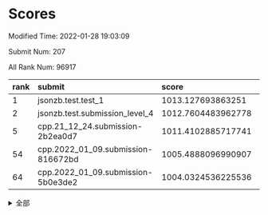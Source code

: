 # Scores

Modified Time: 2022-01-28 19:03:09

Submit Num: 207

All Rank Num: 96917

| rank |               submit               |       score        |       sigma        | pk_num |
| :--- | :--------------------------------- | :----------------- | :----------------- | :----- |
| 1    | jsonzb.test.test_1                 | 1013.127693863251  | 0.8005021848250096 | 1874   |
| 2    | jsonzb.test.submission_level_4     | 1012.7604483962778 | 0.8024671181537881 | 1873   |
| 5    | cpp.21_12_24.submission-2b2ea0d7   | 1011.4102885717741 | 0.7716165947069099 | 1871   |
| 54   | cpp.2022_01_09.submission-816672bd | 1005.4888096990907 | 0.7134027712763265 | 1874   |
| 64   | cpp.2022_01_09.submission-5b0e3de2 | 1004.0324536225536 | 0.7154359335386522 | 1875   |


<details>
<summary>全部</summary>

| rank |                 submit                 |       score        |       sigma        | pk_num |
| :--- | :------------------------------------- | :----------------- | :----------------- | :----- |
| 1    | jsonzb.test.test_1                     | 1013.127693863251  | 0.8005021848250096 | 1874   |
| 2    | jsonzb.test.submission_level_4         | 1012.7604483962778 | 0.8024671181537881 | 1873   |
| 3    | gobigger.level_3.submission_level_3_5  | 1011.6495545610503 | 0.7708359116625717 | 1875   |
| 4    | gobigger.level_3.submission_level_3_2  | 1011.4604968763916 | 0.7613515934513487 | 1871   |
| 5    | cpp.21_12_24.submission-2b2ea0d7       | 1011.4102885717741 | 0.7716165947069099 | 1871   |
| 6    | gobigger.level_3.submission_level_3_13 | 1011.0813124316146 | 0.7681386198826986 | 1874   |
| 7    | gobigger.level_3.submission_level_3_9  | 1011.0672491583775 | 0.772287961717333  | 1875   |
| 8    | gobigger.level_3.submission_level_3_25 | 1011.0034268808238 | 0.7650153386803903 | 1875   |
| 9    | gobigger.level_3.submission_level_3_32 | 1010.8094234731285 | 0.7641819301529059 | 1875   |
| 10   | gobigger.level_3.submission_level_3_21 | 1010.7151852106467 | 0.7651694068208235 | 1869   |
| 11   | gobigger.level_3.submission_level_3_31 | 1010.6652407637526 | 0.7908057927669936 | 1873   |
| 12   | gobigger.level_3.submission_level_3_27 | 1010.5975712803311 | 0.748528873105745  | 1874   |
| 13   | gobigger.level_3.submission_level_3_0  | 1010.5032977965276 | 0.7625053003987595 | 1875   |
| 14   | gobigger.level_3.submission_level_3_7  | 1010.3762253032118 | 0.767439701230507  | 1867   |
| 15   | gobigger.level_3.submission_level_3_39 | 1010.2331598677355 | 0.7665802623257004 | 1870   |
| 16   | gobigger.level_3.submission_level_3_49 | 1010.2245881045782 | 0.7821955532958152 | 1872   |
| 17   | gobigger.level_3.submission_level_3_40 | 1010.2225721135222 | 0.7561538560360866 | 1874   |
| 18   | gobigger.level_3.submission_level_3_47 | 1010.1056199953355 | 0.7495000286424179 | 1872   |
| 19   | gobigger.level_3.submission_level_3_8  | 1010.0006997348421 | 0.7353574505383789 | 1880   |
| 20   | gobigger.level_3.submission_level_3_43 | 1009.9984896956244 | 0.7710550081139829 | 1876   |
| 21   | gobigger.level_3.submission_level_3_20 | 1009.9797915840397 | 0.7739816191452668 | 1872   |
| 22   | gobigger.level_3.submission_level_3_28 | 1009.8753861796285 | 0.7319191022152889 | 1870   |
| 23   | gobigger.level_3.submission_level_3_6  | 1009.8621857888481 | 0.759105495482613  | 1876   |
| 24   | gobigger.level_3.submission_level_3_16 | 1009.8048090289783 | 0.762078748075196  | 1875   |
| 25   | gobigger.level_3.submission_level_3_11 | 1009.7372962370491 | 0.7557935578118355 | 1876   |
| 26   | gobigger.level_3.submission_level_3_15 | 1009.7280604587941 | 0.7620253707092198 | 1878   |
| 27   | gobigger.level_3.submission_level_3_45 | 1009.720453702438  | 0.7776968036649045 | 1864   |
| 28   | gobigger.level_3.submission_level_3_19 | 1009.6562025868454 | 0.762207074790417  | 1870   |
| 29   | gobigger.level_3.submission_level_3_48 | 1009.6428936618098 | 0.7474560395158015 | 1875   |
| 30   | gobigger.level_3.submission_level_3_17 | 1009.5899377407918 | 0.7684115417108137 | 1871   |
| 31   | gobigger.level_3.submission_level_3_14 | 1009.5716002691773 | 0.7563734002120938 | 1871   |
| 32   | gobigger.level_3.submission_level_3_3  | 1009.5365703044699 | 0.7685582176917523 | 1872   |
| 33   | gobigger.level_3.submission_level_3_36 | 1009.4669023232116 | 0.733283605950547  | 1874   |
| 34   | gobigger.level_3.submission_level_3_35 | 1009.4622223912488 | 0.746436499857204  | 1874   |
| 35   | gobigger.level_3.submission_level_3_23 | 1009.4595851670088 | 0.7590207077878364 | 1873   |
| 36   | gobigger.level_3.submission_level_3_34 | 1009.4211607004924 | 0.7678030438042661 | 1876   |
| 37   | gobigger.level_3.submission_level_3_38 | 1009.4161237863057 | 0.7577799562113252 | 1876   |
| 38   | gobigger.level_3.submission_level_3_29 | 1009.4158617860393 | 0.759228231570095  | 1874   |
| 39   | gobigger.level_3.submission_level_3_42 | 1009.4112458379795 | 0.7581343572550828 | 1870   |
| 40   | gobigger.level_3.submission_level_3_30 | 1009.3491267400553 | 0.7375981459149665 | 1874   |
| 41   | gobigger.level_3.submission_level_3_1  | 1009.2668398273704 | 0.7574666820106242 | 1874   |
| 42   | gobigger.level_3.submission_level_3_44 | 1009.2108951007074 | 0.7494731072226061 | 1873   |
| 43   | gobigger.level_3.submission_level_3_12 | 1009.0834573455328 | 0.7441405520406712 | 1873   |
| 44   | gobigger.level_3.submission_level_3_37 | 1009.0704052865372 | 0.7385867328806228 | 1872   |
| 45   | gobigger.level_3.submission_level_3_24 | 1009.0695816339232 | 0.7443984431165456 | 1869   |
| 46   | gobigger.level_3.submission_level_3_26 | 1008.9991070705147 | 0.7454476461641925 | 1875   |
| 47   | gobigger.level_3.submission_level_3_18 | 1008.9760715250152 | 0.7525013464631732 | 1877   |
| 48   | gobigger.level_3.submission_level_3_46 | 1008.9585933032425 | 0.7348944850589176 | 1874   |
| 49   | gobigger.level_3.submission_level_3_22 | 1008.8918358723719 | 0.7695256097991471 | 1876   |
| 50   | gobigger.level_3.submission_level_3_4  | 1008.8878402419231 | 0.7360344337437194 | 1872   |
| 51   | gobigger.level_3.submission_level_3_10 | 1008.711434744497  | 0.746777880213559  | 1870   |
| 52   | gobigger.level_3.submission_level_3_41 | 1008.4534896031314 | 0.7360914838452797 | 1874   |
| 53   | gobigger.level_3.submission_level_3_33 | 1008.006236259295  | 0.7436344589432925 | 1874   |
| 54   | cpp.2022_01_09.submission-816672bd     | 1005.4888096990907 | 0.7134027712763265 | 1874   |
| 55   | gobigger.level_1.submission_level_1_15 | 1004.578040201607  | 0.7055737891517164 | 1871   |
| 56   | gobigger.level_1.submission_level_1_16 | 1004.551314603812  | 0.7201013413482786 | 1874   |
| 57   | gobigger.level_1.submission_level_1_32 | 1004.4825773713619 | 0.7194942379499449 | 1867   |
| 58   | gobigger.level_1.submission_level_1_1  | 1004.2827965327133 | 0.7237684285043744 | 1871   |
| 59   | gobigger.level_1.submission_level_1_2  | 1004.2809207920236 | 0.7182268584228344 | 1876   |
| 60   | gobigger.level_1.submission_level_1_36 | 1004.225117328121  | 0.7213975025558412 | 1876   |
| 61   | gobigger.level_1.submission_level_1_5  | 1004.2083884178126 | 0.7209429476788206 | 1872   |
| 62   | gobigger.level_1.submission_level_1_7  | 1004.0510804821203 | 0.7170603988142081 | 1876   |
| 63   | gobigger.level_1.submission_level_1_43 | 1004.0341207630032 | 0.7187380064027207 | 1868   |
| 64   | cpp.2022_01_09.submission-5b0e3de2     | 1004.0324536225536 | 0.7154359335386522 | 1875   |
| 65   | gobigger.level_1.submission_level_1_21 | 1004.0319423461484 | 0.7180649566872733 | 1876   |
| 66   | gobigger.level_1.submission_level_1_6  | 1003.9399989792539 | 0.7154646355781761 | 1875   |
| 67   | gobigger.level_1.submission_level_1_19 | 1003.931759108487  | 0.717539332259216  | 1875   |
| 68   | gobigger.level_1.submission_level_1_20 | 1003.8635672707874 | 0.73128067183555   | 1873   |
| 69   | gobigger.level_1.submission_level_1_0  | 1003.7930133502571 | 0.714685914664162  | 1870   |
| 70   | gobigger.level_1.submission_level_1_28 | 1003.7410127710428 | 0.7157816880296222 | 1873   |
| 71   | gobigger.level_1.submission_level_1_34 | 1003.6446866164071 | 0.71218969840661   | 1873   |
| 72   | gobigger.level_1.submission_level_1_39 | 1003.6191542311881 | 0.7205057308488614 | 1875   |
| 73   | gobigger.level_1.submission_level_1_9  | 1003.6105836026735 | 0.712505728730823  | 1869   |
| 74   | gobigger.level_1.submission_level_1_45 | 1003.5642668032493 | 0.714211936163399  | 1875   |
| 75   | gobigger.level_1.submission_level_1_12 | 1003.5254920021033 | 0.7193683546150752 | 1874   |
| 76   | gobigger.level_1.submission_level_1_37 | 1003.4731723744823 | 0.7115436265383621 | 1876   |
| 77   | gobigger.level_1.submission_level_1_48 | 1003.428898662555  | 0.7201584936022897 | 1874   |
| 78   | gobigger.level_1.submission_level_1_3  | 1003.4131881152684 | 0.7296190864210711 | 1871   |
| 79   | gobigger.level_1.submission_level_1_25 | 1003.3693471760198 | 0.72284084564196   | 1868   |
| 80   | gobigger.level_1.submission_level_1_24 | 1003.313984182902  | 0.7076532325491857 | 1870   |
| 81   | gobigger.level_1.submission_level_1_33 | 1003.2949361553633 | 0.7194051046424742 | 1873   |
| 82   | gobigger.level_1.submission_level_1_46 | 1003.2873063437931 | 0.7046563714599565 | 1870   |
| 83   | gobigger.level_1.submission_level_1_18 | 1003.2559191416151 | 0.7122422063826344 | 1874   |
| 84   | gobigger.level_1.submission_level_1_29 | 1003.2269929729845 | 0.7143518122495173 | 1872   |
| 85   | gobigger.level_1.submission_level_1_13 | 1003.1334517296685 | 0.7168407380680867 | 1874   |
| 86   | gobigger.level_1.submission_level_1_35 | 1003.0228717016643 | 0.7208826607580897 | 1873   |
| 87   | gobigger.level_1.submission_level_1_17 | 1003.0125489904234 | 0.7143777917076288 | 1872   |
| 88   | gobigger.level_1.submission_level_1_11 | 1002.943341797227  | 0.7232974474465599 | 1868   |
| 89   | gobigger.level_1.submission_level_1_30 | 1002.8556913796934 | 0.7221978144194547 | 1871   |
| 90   | gobigger.level_1.submission_level_1_40 | 1002.808158182955  | 0.7071671626181905 | 1876   |
| 91   | gobigger.level_1.submission_level_1_41 | 1002.7429939507707 | 0.718406697898734  | 1872   |
| 92   | gobigger.level_1.submission_level_1_26 | 1002.6294873391219 | 0.7183108611562595 | 1878   |
| 93   | gobigger.level_1.submission_level_1_23 | 1002.6179374144263 | 0.713005378403842  | 1872   |
| 94   | gobigger.level_1.submission_level_1_27 | 1002.5744222972162 | 0.7104610327102505 | 1875   |
| 95   | gobigger.level_1.submission_level_1_49 | 1002.5714633415743 | 0.7136010319855084 | 1871   |
| 96   | gobigger.level_1.submission_level_1_14 | 1002.4654604376516 | 0.7073357653908365 | 1864   |
| 97   | gobigger.level_1.submission_level_1_42 | 1002.4150149456482 | 0.7171321168090076 | 1874   |
| 98   | gobigger.level_1.submission_level_1_44 | 1002.4140471094385 | 0.7102325487200629 | 1873   |
| 99   | gobigger.level_1.submission_level_1_8  | 1002.4093954044822 | 0.712241872377362  | 1866   |
| 100  | gobigger.level_1.submission_level_1_22 | 1002.39331383315   | 0.7116043030444404 | 1873   |
| 101  | gobigger.level_1.submission_level_1_47 | 1002.3052693657756 | 0.717110857505835  | 1877   |
| 102  | gobigger.level_1.submission_level_1_31 | 1001.8935917088061 | 0.7206879805523192 | 1873   |
| 103  | gobigger.level_1.submission_level_1_10 | 1001.8385885903888 | 0.7200815561855843 | 1871   |
| 104  | gobigger.level_1.submission_level_1_4  | 1001.242857884192  | 0.7075303312208013 | 1876   |
| 105  | gobigger.level_1.submission_level_1_38 | 1000.5242917230536 | 0.7135200084079092 | 1871   |
| 106  | gobigger.random.submission_random_38   | 997.3056435548033  | 0.6995297759400083 | 1870   |
| 107  | gobigger.random.submission_random_45   | 997.1570040969177  | 0.6952769229261339 | 1875   |
| 108  | gobigger.random.submission_random_27   | 997.1560225211646  | 0.6990319495943533 | 1871   |
| 109  | gobigger.random.submission_random_10   | 997.0438511153111  | 0.709595470506348  | 1870   |
| 110  | gobigger.random.submission_random_28   | 996.9255068422377  | 0.7077170962896426 | 1873   |
| 111  | gobigger.random.submission_random_16   | 996.9078015423519  | 0.7141226879825607 | 1870   |
| 112  | gobigger.random.submission_random_36   | 996.8295605693668  | 0.7108120137577557 | 1874   |
| 113  | gobigger.random.submission_random_41   | 996.8255844469884  | 0.7068235068582269 | 1870   |
| 114  | gobigger.random.submission_random_9    | 996.7316451946165  | 0.7158503649190806 | 1875   |
| 115  | gobigger.random.submission_random_18   | 996.6076113654234  | 0.7053717948257711 | 1870   |
| 116  | gobigger.random.submission_random_37   | 996.5850277100387  | 0.7087784509396649 | 1875   |
| 117  | gobigger.random.submission_random_44   | 996.5753620506226  | 0.7078076239175477 | 1877   |
| 118  | gobigger.random.submission_random_29   | 996.5459326738111  | 0.7059420074273892 | 1871   |
| 119  | gobigger.random.submission_random_5    | 996.5422766693935  | 0.7097516620858056 | 1868   |
| 120  | gobigger.random.submission_random_17   | 996.5296258541454  | 0.7077273535914197 | 1870   |
| 121  | gobigger.random.submission_random_19   | 996.5024449396869  | 0.7127958347745277 | 1872   |
| 122  | gobigger.random.submission_random_39   | 996.4803068742106  | 0.7067686402531859 | 1873   |
| 123  | gobigger.random.submission_random_23   | 996.4180018172885  | 0.7123321340443315 | 1872   |
| 124  | gobigger.random.submission_random_0    | 996.4038325206275  | 0.7090220591483019 | 1874   |
| 125  | gobigger.random.submission_random_14   | 996.3821758031502  | 0.7075675789219925 | 1871   |
| 126  | gobigger.random.submission_random_42   | 996.2861732523612  | 0.7107527000889581 | 1873   |
| 127  | gobigger.random.submission_random_46   | 996.0952977726126  | 0.708122336881453  | 1874   |
| 128  | gobigger.random.submission_random_34   | 996.0634049094866  | 0.7014340826426945 | 1872   |
| 129  | gobigger.random.submission_random_21   | 996.0484756998408  | 0.7103880924517323 | 1872   |
| 130  | gobigger.random.submission_random_31   | 996.0447093477318  | 0.7090273511807517 | 1875   |
| 131  | gobigger.random.submission_random_24   | 995.9898187013724  | 0.7188667869628873 | 1870   |
| 132  | gobigger.random.submission_random_40   | 995.940922924809   | 0.707178102014776  | 1872   |
| 133  | gobigger.random.submission_random_33   | 995.8760432678617  | 0.7094138200315667 | 1879   |
| 134  | gobigger.random.submission_random_22   | 995.8733781583286  | 0.7250215217383875 | 1876   |
| 135  | gobigger.random.submission_random_11   | 995.7278663081054  | 0.7039837275977598 | 1880   |
| 136  | gobigger.random.submission_random_8    | 995.6612592805724  | 0.7107253954484198 | 1864   |
| 137  | gobigger.random.submission_random_26   | 995.6393125536347  | 0.7058860356726088 | 1868   |
| 138  | gobigger.random.submission_random_35   | 995.601380903021   | 0.7039205060346304 | 1875   |
| 139  | gobigger.random.submission_random_49   | 995.5516145614242  | 0.7199442767203807 | 1871   |
| 140  | gobigger.random.submission_random_6    | 995.5473663190718  | 0.7009518813743141 | 1872   |
| 141  | gobigger.random.submission_random_12   | 995.4834086773677  | 0.7031616247403331 | 1872   |
| 142  | gobigger.random.submission_random_43   | 995.4066546351653  | 0.7026029309566464 | 1874   |
| 143  | gobigger.random.submission_random_2    | 995.339684342667   | 0.7230462192700498 | 1875   |
| 144  | gobigger.random.submission_random_7    | 995.3375815637744  | 0.7159870936745557 | 1872   |
| 145  | gobigger.random.submission_random_1    | 995.3329965006799  | 0.71734325733814   | 1871   |
| 146  | gobigger.random.submission_random_30   | 995.3233241256112  | 0.7093786931039053 | 1876   |
| 147  | gobigger.random.submission_random_32   | 995.2703221356903  | 0.7136087901000829 | 1867   |
| 148  | gobigger.random.submission_random_20   | 995.2576535065703  | 0.7052441319499992 | 1873   |
| 149  | gobigger.random.submission_random_4    | 995.1987459074966  | 0.7205949375498789 | 1877   |
| 150  | gobigger.random.submission_random_13   | 995.1807555397482  | 0.7190763791373591 | 1881   |
| 151  | gobigger.random.submission_random_47   | 995.1463041928362  | 0.7100076928348724 | 1869   |
| 152  | gobigger.random.submission_random_3    | 995.116688762004   | 0.7164692745598771 | 1870   |
| 153  | gobigger.random.submission_random_15   | 995.0777222418266  | 0.7125880682475308 | 1871   |
| 154  | gobigger.random.submission_random_48   | 994.9742032991873  | 0.7108515421995962 | 1872   |
| 155  | gobigger.random.submission_random_25   | 994.9006979203926  | 0.7107396555513993 | 1875   |
| 156  | gobigger.level_2.submission_level_2_15 | 993.793981712724   | 0.733306401577486  | 1870   |
| 157  | gobigger.level_2.submission_level_2_17 | 993.7662997350886  | 0.7293921951750743 | 1874   |
| 158  | gobigger.level_2.submission_level_2_22 | 993.526799576143   | 0.7314290577268332 | 1873   |
| 159  | gobigger.level_2.submission_level_2_46 | 993.504138507884   | 0.7214630092366761 | 1877   |
| 160  | gobigger.level_2.submission_level_2_32 | 993.4219724246885  | 0.7469197727817317 | 1875   |
| 161  | gobigger.level_2.submission_level_2_40 | 993.3764111895871  | 0.7255926397385598 | 1871   |
| 162  | gobigger.level_2.submission_level_2_6  | 993.2649664976461  | 0.7471173232910105 | 1867   |
| 163  | gobigger.level_2.submission_level_2_23 | 993.1151392866842  | 0.7255721586689321 | 1875   |
| 164  | gobigger.level_2.submission_level_2_1  | 993.0586594433131  | 0.7344237647102929 | 1875   |
| 165  | gobigger.level_2.submission_level_2_39 | 992.9650836710854  | 0.742531880958527  | 1872   |
| 166  | gobigger.level_2.submission_level_2_48 | 992.8877374095078  | 0.7412851226853678 | 1877   |
| 167  | gobigger.level_2.submission_level_2_4  | 992.8583101993046  | 0.7423001985890307 | 1868   |
| 168  | gobigger.level_2.submission_level_2_37 | 992.8419390905481  | 0.7441755909587768 | 1872   |
| 169  | gobigger.level_2.submission_level_2_34 | 992.8139362720299  | 0.7257629738574738 | 1877   |
| 170  | gobigger.level_2.submission_level_2_25 | 992.7726753319525  | 0.7322531457903064 | 1876   |
| 171  | gobigger.level_2.submission_level_2_27 | 992.6050396104262  | 0.738701880605055  | 1872   |
| 172  | gobigger.level_2.submission_level_2_16 | 992.4251551727039  | 0.7490339956426886 | 1868   |
| 173  | gobigger.level_2.submission_level_2_49 | 992.3622458641895  | 0.7495506300407528 | 1873   |
| 174  | gobigger.level_2.submission_level_2_41 | 992.321197667936   | 0.7431121825564451 | 1873   |
| 175  | gobigger.level_2.submission_level_2_31 | 992.289041727545   | 0.738841800097004  | 1873   |
| 176  | gobigger.level_2.submission_level_2_26 | 992.2249347248382  | 0.7374180131828303 | 1873   |
| 177  | gobigger.level_2.submission_level_2_9  | 992.1735060287999  | 0.7474052003873036 | 1872   |
| 178  | gobigger.level_2.submission_level_2_20 | 992.146665368608   | 0.7402210470089541 | 1872   |
| 179  | gobigger.level_2.submission_level_2_8  | 992.1422364917486  | 0.7406656802399088 | 1877   |
| 180  | gobigger.level_2.submission_level_2_33 | 992.1221745645345  | 0.7545194608187138 | 1872   |
| 181  | gobigger.level_2.submission_level_2_3  | 992.0601235955619  | 0.7408042582752441 | 1872   |
| 182  | gobigger.level_2.submission_level_2_30 | 992.0576698883287  | 0.7338130391796981 | 1877   |
| 183  | gobigger.level_2.submission_level_2_42 | 991.9560647070949  | 0.7433341684624694 | 1877   |
| 184  | gobigger.level_2.submission_level_2_0  | 991.9472561650208  | 0.7387346116334716 | 1873   |
| 185  | gobigger.level_2.submission_level_2_24 | 991.9258935779739  | 0.7622217661257471 | 1871   |
| 186  | gobigger.level_2.submission_level_2_14 | 991.8490475005598  | 0.7645272343908261 | 1877   |
| 187  | gobigger.level_2.submission_level_2_19 | 991.8359532863207  | 0.7520130134390611 | 1873   |
| 188  | gobigger.level_2.submission_level_2_18 | 991.8254370384816  | 0.7451189506567962 | 1869   |
| 189  | gobigger.level_2.submission_level_2_36 | 991.7900726281455  | 0.7547702012775201 | 1873   |
| 190  | gobigger.level_2.submission_level_2_38 | 991.6692916761859  | 0.7400412726162567 | 1875   |
| 191  | gobigger.level_2.submission_level_2_2  | 991.6678828640455  | 0.7432439461779534 | 1871   |
| 192  | gobigger.level_2.submission_level_2_28 | 991.6377907421602  | 0.7493154759572109 | 1872   |
| 193  | gobigger.level_2.submission_level_2_35 | 991.5596066783603  | 0.737719277006101  | 1873   |
| 194  | gobigger.level_2.submission_level_2_44 | 991.5402199004686  | 0.7583852676795293 | 1873   |
| 195  | gobigger.level_2.submission_level_2_47 | 991.5165956489285  | 0.7491531293935315 | 1871   |
| 196  | gobigger.level_2.submission_level_2_29 | 991.5121441235655  | 0.7496960068497799 | 1867   |
| 197  | gobigger.level_2.submission_level_2_43 | 991.4967762954587  | 0.759545977018533  | 1875   |
| 198  | gobigger.level_2.submission_level_2_10 | 991.344688228832   | 0.7704312634332823 | 1878   |
| 199  | gobigger.level_2.submission_level_2_12 | 991.1726808470654  | 0.7826257529373063 | 1865   |
| 200  | gobigger.level_2.submission_level_2_13 | 990.8836266299559  | 0.7576309486400759 | 1874   |
| 201  | gobigger.level_2.submission_level_2_45 | 990.6179253033152  | 0.7838837615556381 | 1878   |
| 202  | gobigger.level_2.submission_level_2_11 | 990.4016875562897  | 0.7660041096423316 | 1868   |
| 203  | gobigger.level_2.submission_level_2_7  | 989.9531803419635  | 0.774637777704208  | 1869   |
| 204  | gobigger.level_2.submission_level_2_21 | 989.8576907415348  | 0.7673298209862341 | 1875   |
| 205  | gobigger.level_2.submission_level_2_5  | 989.6238473896065  | 0.7756942707655409 | 1870   |
| 206  | gobigger.none.submission_none_1        | 977.0512248035348  | 1.2445376149226126 | 1876   |
| 207  | gobigger.none.submission_none_0        | 976.1650117491367  | 1.3596852570673437 | 1871   |

</details>